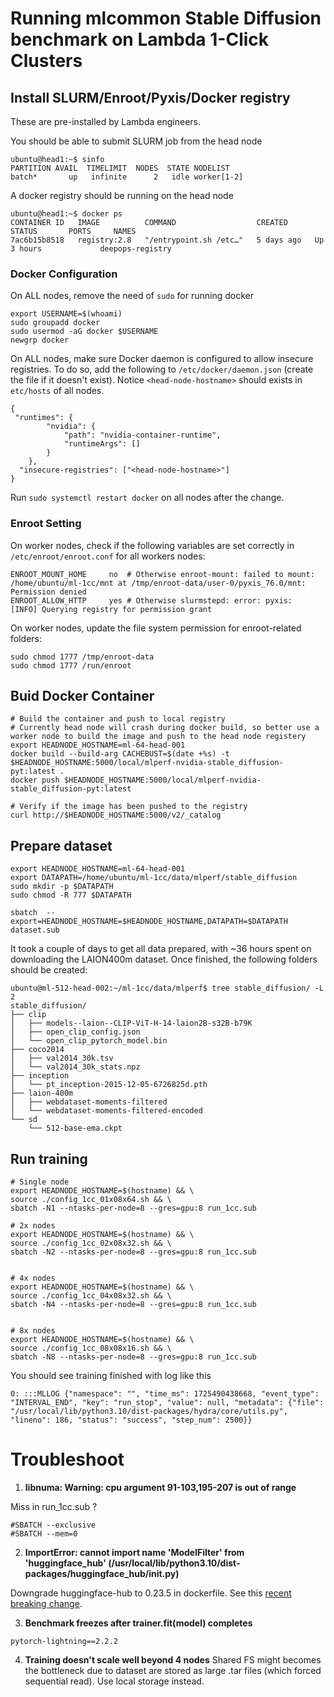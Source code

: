 # Running mlcommon Stable Diffusion benchmark on Lambda 1-Click Clusters

## Install SLURM/Enroot/Pyxis/Docker registry
These are pre-installed by Lambda engineers. 

You should be able to submit SLURM job from the head node
```
ubuntu@head1:~$ sinfo
PARTITION AVAIL  TIMELIMIT  NODES  STATE NODELIST
batch*       up   infinite      2   idle worker[1-2]
```

A docker registry should be running on the head node
```
ubuntu@head1:~$ docker ps
CONTAINER ID   IMAGE          COMMAND                  CREATED      STATUS       PORTS     NAMES
7ac6b15b8518   registry:2.8   "/entrypoint.sh /etc…"   5 days ago   Up 3 hours             deepops-registry
``` 

### Docker Configuration

On ALL nodes, remove the need of `sudo` for running docker
```
export USERNAME=$(whoami)
sudo groupadd docker
sudo usermod -aG docker $USERNAME
newgrp docker
```

On ALL nodes, make sure Docker daemon is configured to allow insecure registries. To do so, add the following to `/etc/docker/daemon.json` (create the file if it doesn't exist). Notice `<head-node-hostname>` should exists in `etc/hosts` of all nodes.  

```
{
 "runtimes": {
        "nvidia": {
            "path": "nvidia-container-runtime",
            "runtimeArgs": []
        }
    },
  "insecure-registries": ["<head-node-hostname>"]
}
```

Run `sudo systemctl restart docker` on all nodes after the change.

### Enroot Setting
On worker nodes, check if the following variables are set correctly in `/etc/enroot/enroot.conf` for all workers nodes:
```
ENROOT_MOUNT_HOME     no  # Otherwise enroot-mount: failed to mount: /home/ubuntu/ml-1cc/mnt at /tmp/enroot-data/user-0/pyxis_76.0/mnt: Permission denied
ENROOT_ALLOW_HTTP     yes # Otherwise slurmstepd: error: pyxis:     [INFO] Querying registry for permission grant
```

On worker nodes, update the file system permission for enroot-related folders: 
```
sudo chmod 1777 /tmp/enroot-data
sudo chmod 1777 /run/enroot
```

## Buid Docker Container

```
# Build the container and push to local registry
# Currently head node will crash during docker build, so better use a worker node to build the image and push to the head node registery
export HEADNODE_HOSTNAME=ml-64-head-001
docker build --build-arg CACHEBUST=$(date +%s) -t $HEADNODE_HOSTNAME:5000/local/mlperf-nvidia-stable_diffusion-pyt:latest .
docker push $HEADNODE_HOSTNAME:5000/local/mlperf-nvidia-stable_diffusion-pyt:latest

# Verify if the image has been pushed to the registry
curl http://$HEADNODE_HOSTNAME:5000/v2/_catalog
```

## Prepare dataset

```
export HEADNODE_HOSTNAME=ml-64-head-001
export DATAPATH=/home/ubuntu/ml-1cc/data/mlperf/stable_diffusion
sudo mkdir -p $DATAPATH
sudo chmod -R 777 $DATAPATH

sbatch  --export=HEADNODE_HOSTNAME=$HEADNODE_HOSTNAME,DATAPATH=$DATAPATH dataset.sub
```

It took a couple of days to get all data prepared, with ~36 hours spent on downloading the LAION400m dataset. Once finished, the following folders should be created: 
```
ubuntu@ml-512-head-002:~/ml-1cc/data/mlperf$ tree stable_diffusion/ -L 2
stable_diffusion/
├── clip
│   ├── models--laion--CLIP-ViT-H-14-laion2B-s32B-b79K
│   ├── open_clip_config.json
│   └── open_clip_pytorch_model.bin
├── coco2014
│   ├── val2014_30k.tsv
│   └── val2014_30k_stats.npz
├── inception
│   └── pt_inception-2015-12-05-6726825d.pth
├── laion-400m
│   ├── webdataset-moments-filtered
│   └── webdataset-moments-filtered-encoded
└── sd
    └── 512-base-ema.ckpt
```


## Run training

```
# Single node
export HEADNODE_HOSTNAME=$(hostname) && \
source ./config_1cc_01x08x64.sh && \
sbatch -N1 --ntasks-per-node=8 --gres=gpu:8 run_1cc.sub

# 2x nodes
export HEADNODE_HOSTNAME=$(hostname) && \
source ./config_1cc_02x08x32.sh && \
sbatch -N2 --ntasks-per-node=8 --gres=gpu:8 run_1cc.sub


# 4x nodes
export HEADNODE_HOSTNAME=$(hostname) && \
source ./config_1cc_04x08x32.sh && \
sbatch -N4 --ntasks-per-node=8 --gres=gpu:8 run_1cc.sub


# 8x nodes
export HEADNODE_HOSTNAME=$(hostname) && \
source ./config_1cc_08x08x16.sh && \
sbatch -N8 --ntasks-per-node=8 --gres=gpu:8 run_1cc.sub
```

You should see training finished with log like this
```
0: :::MLLOG {"namespace": "", "time_ms": 1725490438668, "event_type": "INTERVAL_END", "key": "run_stop", "value": null, "metadata": {"file": "/usr/local/lib/python3.10/dist-packages/hydra/core/utils.py", "lineno": 186, "status": "success", "step_num": 2500}}
```



# Troubleshoot


1. __libnuma: Warning: cpu argument 91-103,195-207 is out of range__

Miss in run_1cc.sub ?
```
#SBATCH --exclusive
#SBATCH --mem=0
```

2. __ImportError: cannot import name 'ModelFilter' from 'huggingface_hub' (/usr/local/lib/python3.10/dist-packages/huggingface_hub/__init__.py)__

Downgrade huggingface-hub to 0.23.5 in dockerfile. See this [recent breaking change](https://github.com/huggingface/huggingface_hub/commit/bb38f9422cb88ba02694c87fb5979cc48ecef8a0).

3. __Benchmark freezes after trainer.fit(model) completes__

```
pytorch-lightning==2.2.2 
```

4. __Training doesn't scale well beyond 4 nodes__
Shared FS might becomes the bottleneck due to dataset are stored as large .tar files (which forced sequential read). 
Use local storage instead.